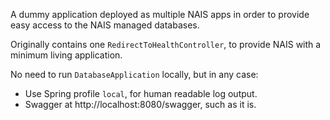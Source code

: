 A dummy application deployed as multiple NAIS apps in order to provide easy access to the NAIS managed databases.

Originally contains one `RedirectToHealthController`, to provide NAIS with a minimum living application.

No need to run `DatabaseApplication` locally, but in any case:
* Use Spring profile `local`, for human readable log output.
* Swagger at http://localhost:8080/swagger, such as it is.